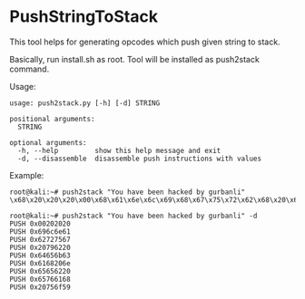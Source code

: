 # PushStringToStack
This tool helps for generating opcodes which push given string to stack.

Basically, run install.sh as root. Tool will be installed as push2stack command.

Usage:
```
usage: push2stack.py [-h] [-d] STRING

positional arguments:
  STRING

optional arguments:
  -h, --help         show this help message and exit
  -d, --disassemble  disassemble push instructions with values

```
Example:
```
root@kali:~# push2stack "You have been hacked by gurbanli"
\x68\x20\x20\x20\x00\x68\x61\x6e\x6c\x69\x68\x67\x75\x72\x62\x68\x20\x62\x79\x20\x68\x63\x6b\x65\x64\x68\x6e\x20\x68\x61\x68\x20\x62\x65\x65\x68\x68\x61\x76\x65\x68\x59\x6f\x75\x20

root@kali:~# push2stack "You have been hacked by gurbanli" -d
PUSH 0x00202020
PUSH 0x696c6e61
PUSH 0x62727567
PUSH 0x20796220
PUSH 0x64656b63
PUSH 0x6168206e
PUSH 0x65656220
PUSH 0x65766168
PUSH 0x20756f59
```
